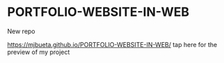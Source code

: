 # PORTFOLIO-WEBSITE-IN-WEB
New repo

https://mjbueta.github.io/PORTFOLIO-WEBSITE-IN-WEB/ tap here for the preview of my project
